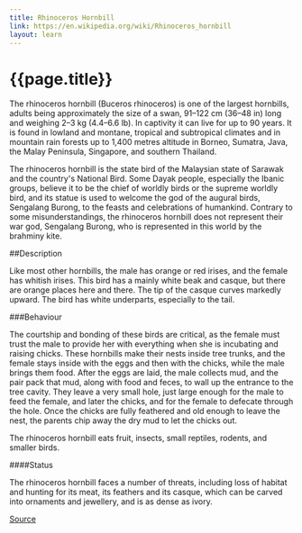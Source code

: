 ```yaml
---
title: Rhinoceros Hornbill
link: https://en.wikipedia.org/wiki/Rhinoceros_hornbill
layout: learn
---
```

# {{page.title}}

The rhinoceros hornbill (Buceros rhinoceros) is one of the largest hornbills, adults being approximately the size of a swan, 91–122 cm (36–48 in) long and weighing 2–3 kg (4.4–6.6 lb). In captivity it can live for up to 90 years. It is found in lowland and montane, tropical and subtropical climates and in mountain rain forests up to 1,400 metres altitude in Borneo, Sumatra, Java, the Malay Peninsula, Singapore, and southern Thailand.

The rhinoceros hornbill is the state bird of the Malaysian state of Sarawak and the country's National Bird. Some Dayak people, especially the Ibanic groups, believe it to be the chief of worldly birds or the supreme worldly bird, and its statue is used to welcome the god of the augural birds, Sengalang Burong, to the feasts and celebrations of humankind. Contrary to some misunderstandings, the rhinoceros hornbill does not represent their war god, Sengalang Burong, who is represented in this world by the brahminy kite.

##Description

Like most other hornbills, the male has orange or red irises, and the female has whitish irises. This bird has a mainly white beak and casque, but there are orange places here and there. The tip of the casque curves markedly upward. The bird has white underparts, especially to the tail.

###Behaviour

The courtship and bonding of these birds are critical, as the female must trust the male to provide her with everything when she is incubating and raising chicks. These hornbills make their nests inside tree trunks, and the female stays inside with the eggs and then with the chicks, while the male brings them food. After the eggs are laid, the male collects mud, and the pair pack that mud, along with food and feces, to wall up the entrance to the tree cavity. They leave a very small hole, just large enough for the male to feed the female, and later the chicks, and for the female to defecate through the hole. Once the chicks are fully feathered and old enough to leave the nest, the parents chip away the dry mud to let the chicks out.

The rhinoceros hornbill eats fruit, insects, small reptiles, rodents, and smaller birds.

####Status

The rhinoceros hornbill faces a number of threats, including loss of habitat and hunting for its meat, its feathers and its casque, which can be carved into ornaments and jewellery, and is as dense as ivory.

[Source](page.link)

